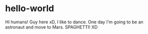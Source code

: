 # hello-world


Hi humans!
Guy here xD, I like to dance. One day I'm going to be an astronaut and move to Mars. SPAGHETTI! XD
